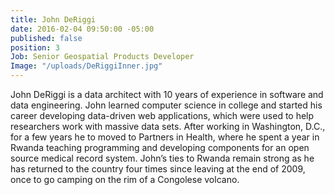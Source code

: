 ```yaml
---
title: John DeRiggi
date: 2016-02-04 09:50:00 -05:00
published: false
position: 3
Job: Senior Geospatial Products Developer
Image: "/uploads/DeRiggiInner.jpg"
---
```


John DeRiggi is a data architect with 10 years of experience in software and data engineering. John learned computer science in college and started his career developing data-driven web applications, which were used to help researchers work with massive data sets. After working in Washington, D.C., for a few years he to moved to Partners in Health, where he spent a year in Rwanda teaching programming and developing components for an open source medical record system. John’s ties to Rwanda remain strong as he has returned to the country four times since leaving at the end of 2009, once to go camping on the rim of a Congolese volcano.